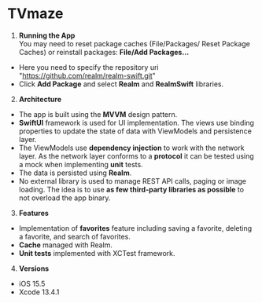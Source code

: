 # TVmaze

1. **Running the App**  
You may need to reset package caches (File/Packages/ Reset Package Caches) or reinstall packages:
 **File/Add Packages...** 
- Here you need to specify the repository uri "https://github.com/realm/realm-swift.git"
- Click **Add Package** and select **Realm** and **RealmSwift** libraries. 
 
2. **Architecture**  
- The app is built using the **MVVM** design pattern.  
- **SwiftUI** framework is used for UI implementation. The views use binding properties to update the state of data with ViewModels and persistence layer.  
- The ViewModels use **dependency injection** to work with the network layer. As the network layer conforms to a **protocol** it can be tested using a mock when implementing **unit** tests.
- The data is persisted using **Realm**.  
- No external library is used to manage REST API calls, paging or image loading. The idea is to use **as few third-party libraries as possible** to not overload the app binary.  

3. **Features**    
- Implementation of **favorites** feature including saving a favorite, deleting a favorite, and search of favorites.  
- **Cache** managed with Realm.  
- **Unit tests** implemented with XCTest framework.  

4. **Versions**  
- iOS 15.5
- Xcode 13.4.1 



